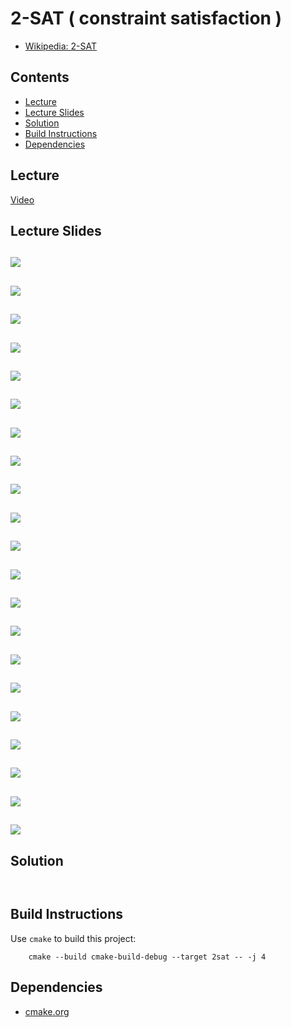 # 2-SAT ( constraint satisfaction )
* [Wikipedia: 2-SAT]( https://en.wikipedia.org/wiki/2-satisfiability )

## Contents
* [Lecture](#lecture)
* [Lecture Slides](#lecture-slides)
* [Solution](#solution)
* [Build Instructions](#build-instructions)
* [Dependencies](#dependencies)

## Lecture
[Video](https://www.coursera.org/lecture/algorithms-npcomplete/the-2-sat-problem-ERxmM)

## Lecture Slides
![](https://github.com/claytonjwong/Algorithms-Stanford/blob/master/course4/2sat/documentation/ls1_01.png)
---
![](https://github.com/claytonjwong/Algorithms-Stanford/blob/master/course4/2sat/documentation/ls1_02.png)
---
![](https://github.com/claytonjwong/Algorithms-Stanford/blob/master/course4/2sat/documentation/ls1_03.png)
---
![](https://github.com/claytonjwong/Algorithms-Stanford/blob/master/course4/2sat/documentation/ls1_04.png)
---
![](https://github.com/claytonjwong/Algorithms-Stanford/blob/master/course4/2sat/documentation/ls1_05.png)
---
![](https://github.com/claytonjwong/Algorithms-Stanford/blob/master/course4/2sat/documentation/ls2_01.png)
---
![](https://github.com/claytonjwong/Algorithms-Stanford/blob/master/course4/2sat/documentation/ls2_02.png)
---
![](https://github.com/claytonjwong/Algorithms-Stanford/blob/master/course4/2sat/documentation/ls2_03.png)
---
![](https://github.com/claytonjwong/Algorithms-Stanford/blob/master/course4/2sat/documentation/ls2_04.png)
---
![](https://github.com/claytonjwong/Algorithms-Stanford/blob/master/course4/2sat/documentation/ls3_01.png)
---
![](https://github.com/claytonjwong/Algorithms-Stanford/blob/master/course4/2sat/documentation/ls3_02.png)
---
![](https://github.com/claytonjwong/Algorithms-Stanford/blob/master/course4/2sat/documentation/ls3_03.png)
---
![](https://github.com/claytonjwong/Algorithms-Stanford/blob/master/course4/2sat/documentation/ls3_04.png)
---
![](https://github.com/claytonjwong/Algorithms-Stanford/blob/master/course4/2sat/documentation/ls3_05.png)
---
![](https://github.com/claytonjwong/Algorithms-Stanford/blob/master/course4/2sat/documentation/ls3_06.png)
---
![](https://github.com/claytonjwong/Algorithms-Stanford/blob/master/course4/2sat/documentation/ls4_01.png)
---
![](https://github.com/claytonjwong/Algorithms-Stanford/blob/master/course4/2sat/documentation/ls4_02.png)
---
![](https://github.com/claytonjwong/Algorithms-Stanford/blob/master/course4/2sat/documentation/ls4_03.png)
---
![](https://github.com/claytonjwong/Algorithms-Stanford/blob/master/course4/2sat/documentation/ls4_04.png)
---
![](https://github.com/claytonjwong/Algorithms-Stanford/blob/master/course4/2sat/documentation/ls4_05.png)
---
![](https://github.com/claytonjwong/Algorithms-Stanford/blob/master/course4/2sat/documentation/ls4_06.png)
---

## Solution
```cpp



```

## Build Instructions
Use ```cmake``` to build this project:

```
    cmake --build cmake-build-debug --target 2sat -- -j 4
```

## Dependencies
* [cmake.org](https://cmake.org)
